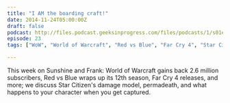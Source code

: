 ```yaml
---
title: "I AM the boarding craft!"
date: 2014-11-24T05:00:00Z
draft: false
podcast: http://files.podcast.geeksinprogress.com/files/podcasts/1/s01e23_IAmTheBoardingCraft.mp3
episode: 23
tags: ["WoW", "World of Warcraft", "Red vs Blue", "Far Cry 4", "Star Citizen"]

---
```


This week on Sunshine and Frank: World of Warcraft gains back 2.6 million subscribers, Red vs Blue wraps up its 12th season, Far Cry 4 releases, and more; we discuss Star Citizen's damage model, permadeath, and what happens to your character when you get captured.